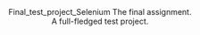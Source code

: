<div style="text-align: center">Final_test_project_Selenium
The final assignment. <br> A full-fledged test project.</div>